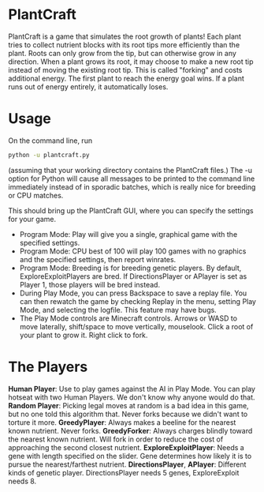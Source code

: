 # PlantCraft
PlantCraft is a game that simulates the root growth of plants! Each plant tries to collect nutrient blocks with its root tips more efficiently than the plant. Roots can only grow from the tip, but can otherwise grow in any direction. When a plant grows its root, it may choose to make a new root tip instead of moving the existing root tip. This is called "forking" and costs additional energy. The first plant to reach the energy goal wins. If a plant runs out of energy entirely, it automatically loses.

# Usage

On the command line, run 
```sh
python -u plantcraft.py
```
(assuming that your working directory contains the PlantCraft files.) The -u option for Python will cause all messages to be printed to the command line immediately instead of in sporadic batches, which is really nice for breeding or CPU matches.

This should bring up the PlantCraft GUI, where you can specify the settings for your game. 
  - Program Mode: Play will give you a single, graphical game with the specified settings.
  - Program Mode: CPU best of 100 will play 100 games with no graphics and the specified settings, then report winrates.
  - Program Mode: Breeding is for breeding genetic players. By default, ExploreExploitPlayers are bred. If DirectionsPlayer or APlayer is set as Player 1, those players will be bred instead.
  - During Play Mode, you can press Backspace to save a replay file. You can then rewatch the game by checking Replay in the menu, setting Play Mode, and selecting the logfile. This feature may have bugs.
  - The Play Mode controls are Minecraft controls. Arrows or WASD to move laterally, shift/space to move vertically, mouselook. Click a root of your plant to grow it. Right click to fork.

# The Players
**Human Player**: Use to play games against the AI in Play Mode. You can play hotseat with two Human Players. We don't know why anyone would do that.
**Random Player**: Picking legal moves at random is a bad idea in this game, but no one told this algorithm that. Never forks because we didn't want to torture it more.
**GreedyPlayer**: Always makes a beeline for the nearest known nutrient. Never forks.
**GreedyForker**: Always charges blindly toward the nearest known nutrient. Will fork in order to reduce the cost of approaching the second closest nutrient.
**ExploreExploitPlayer**: Needs a gene with length specified on the slider. Gene determines how likely it is to pursue the nearest/farthest nutrient.
**DirectionsPlayer**, **APlayer**: Different kinds of genetic player. DirectionsPlayer needs 5 genes, ExploreExploit needs 8.